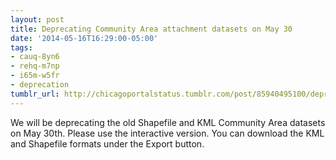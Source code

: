 ```yaml
---
layout: post
title: Deprecating Community Area attachment datasets on May 30
date: '2014-05-16T16:29:00-05:00'
tags:
- cauq-8yn6
- rehq-m7np
- i65m-w5fr
- deprecation
tumblr_url: http://chicagoportalstatus.tumblr.com/post/85940495100/deprecating-community-area-attachment-datasets-on
---
```

We will be deprecating the old Shapefile and KML Community Area datasets on May 30th. Please use the interactive version. You can download the KML and Shapefile formats under the Export button.
